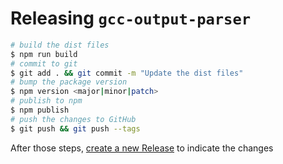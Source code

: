 # Releasing `gcc-output-parser`

```bash
# build the dist files
$ npm run build
# commit to git
$ git add . && git commit -m "Update the dist files"
# bump the package version
$ npm version <major|minor|patch>
# publish to npm
$ npm publish
# push the changes to GitHub
$ git push && git push --tags
```

After those steps, [create a new Release](https://github.com/particle-iot/gcc-output-parser/releases/new) to indicate the changes